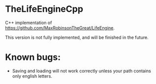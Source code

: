 # TheLifeEngineCpp
C++ implementation of https://github.com/MaxRobinsonTheGreat/LifeEngine.

This version is not fully implemented, and will be finished in the future.

# Known bugs:
- Saving and loading will not work correctly unless your path contains only english letters.
